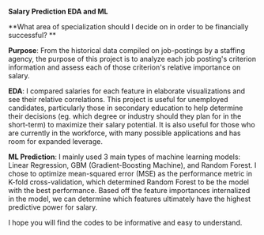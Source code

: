 **Salary Prediction EDA and ML**

**What area of specialization should I decide on in order to be financially successful?  **

**Purpose**:
From the historical data compiled on job-postings by a staffing agency, the purpose of this project is to analyze each job posting's criterion information and assess each of those criterion's relative importance on salary. 

**EDA**:
I compared salaries for each feature in elaborate visualizations and see their relative correlations. This project is useful for unemployed candidates, particularly those in secondary education to help determine their decisions (eg. which degree or industry should they plan for in the short-term) to maximize their salary potential. It is also useful for those who are currently in the workforce, with many possible applications and has room for expanded leverage. 

**ML Prediction**:
I mainly used 3 main types of machine learning models: Linear Regression, GBM (Gradient-Boosting Machine), and Random Forest. I chose to optimize mean-squared error (MSE) as the performance metric in K-fold cross-validation, which determined Random Forest to be the model with the best performance. Based off the feature importances internalized in the model, we can determine which features ultimately have the highest predictive power for salary.

I hope you will find the codes to be informative and easy to understand.
